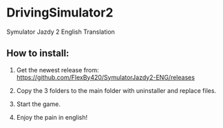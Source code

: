 # DrivingSimulator2
 Symulator Jazdy 2 English Translation

## How to install:

1. Get the newest release from:
https://github.com/FlexBy420/SymulatorJazdy2-ENG/releases

2. Copy the 3 folders to the main folder with uninstaller and replace files.
3. Start the game.
4. Enjoy the pain in english!